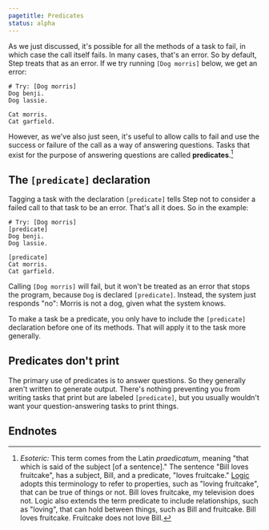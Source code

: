 ```yaml
---
pagetitle: Predicates
status: alpha
---
```

As we just discussed, it's possible for all the methods of a task to fail, in which case the call itself fails.  In many cases, that's an error.  So by default, Step treats that as an error.  If we try running `[Dog morris]` below, we get an error:
```Step
# Try: [Dog morris]
Dog benji.
Dog lassie.

Cat morris.
Cat garfield.
```
  However, as we've also just seen, it's useful to allow calls to fail and use the success or failure of the call as a way of answering questions.  Tasks that exist for the purpose of answering questions are called **predicates**.[^1]  

## The `[predicate]` declaration
Tagging a task with the declaration `[predicate]` tells Step not to consider a failed call to that task to be an error.  That's all it does.  So in the example:
```Step
# Try: [Dog morris]
[predicate]
Dog benji.
Dog lassie.

[predicate]
Cat morris.
Cat garfield.
```
Calling `[Dog morris]` will fail, but it won't be treated as an error that stops the program, because `Dog` is declared `[predicate]`.  Instead, the system just responds "no": Morris is not a dog, given what the system knows.

To make a task be a predicate, you only have to include the `[predicate]` declaration before one of its methods. That will apply it to the task more generally.

## Predicates don't print

The primary use of predicates is to answer questions.  So they generally aren't written to generate output.  There's nothing preventing you from writing tasks that print but are labeled `[predicate]`, but you usually wouldn't want your question-answering tasks to print things.

## Endnotes

[^1]: *Esoteric:* This term comes from the Latin *praedicatum*, meaning "that which is said of the subject [of a sentence]." The sentence "Bill loves fruitcake", has a subject, Bill, and a predicate, "loves fruitcake."  [Logic](logic) adopts this terminology to refer to properties, such as "loving fruitcake", that can be true of things or not.  Bill loves fruitcake, my television does not.  Logic also extends the term predicate to include relationships, such as "loving", that can hold between things, such as Bill and fruitcake.  Bill loves fruitcake.  Fruitcake does not love Bill.
